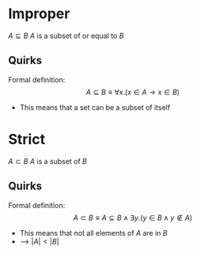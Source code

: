 # Improper
$A \subseteq B$
$A$ is a subset of or equal to $B$

## Quirks
Formal definition:
$$A \subseteq B \equiv \forall x. (x \in A \rightarrow x \in B) $$
- This means that a set can be a subset of itself 

# Strict
$A \subset B$
$A$ is a subset of $B$

## Quirks
Formal definition:
$$A \subset B \equiv A \subseteq B \land \exists y.(y \in B \land y \notin A)$$
- This means that not all elements of $A$ are in $B$
- --> $|A| < |B|$
